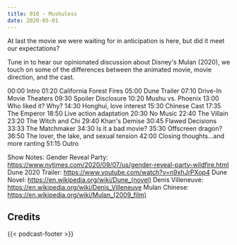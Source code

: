 ```yaml
---
title: 010 - Mushuless
date: 2020-05-01
---
```

At last the movie we were waiting for in anticipation is here, but did it meet our expectations?

Tune in to hear our opinionated discussion about Disney's Mulan (2020), we touch on some of the differences between the animated movie, movie direction, and the cast.

00:00 Intro
01:20 California Forest Fires
05:00 Dune Trailer
07:10 Drive-In Movie Theaters
09:30 Spoiler Disclosure
10:20 Mushu vs. Phoenix
13:00 Who liked it? Why?
14:30 Honghui, love interest
15:30 Chinese Cast
17:35 The Emperor
18:50 Live action adaptation
20:30 No Music
22:40 The Villain
23:20 The Witch and Chi
29:40 Khan's Demise
30:45 Flawed Decisions
33:33 The Matchmaker
34:30 Is it a bad movie?
35:30 Offscreen dragon?
36:50 The lover, the lake, and sexual tension
42:00 Closing thoughts...and more ranting
51:15 Outro 

Show Notes:
Gender Reveal Party: https://www.nytimes.com/2020/09/07/us/gender-reveal-party-wildfire.html
Dune 2020 Trailer: https://www.youtube.com/watch?v=n9xhJrPXop4
Dune Novel: https://en.wikipedia.org/wiki/Dune_(novel)
Denis Villeneuve: https://en.wikipedia.org/wiki/Denis_Villeneuve
Mulan Chinese: https://en.wikipedia.org/wiki/Mulan_(2009_film)

## Credits
{{< podcast-footer >}}
